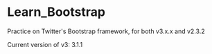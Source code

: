 Learn_Bootstrap
===============

Practice on Twitter's Bootstrap framework, for both v3.x.x and v2.3.2

Current version of v3:  3.1.1
